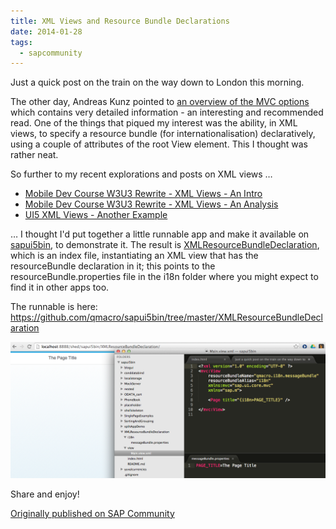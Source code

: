 ```yaml
---
title: XML Views and Resource Bundle Declarations
date: 2014-01-28
tags:
  - sapcommunity
---
```

Just a quick post on the train on the way down to London this morning.

The other day, Andreas Kunz pointed to [an overview of the MVC options](https://sapui5.hana.ondemand.com/sdk/#docs/guide/MVC.html) which contains very detailed information - an interesting and recommended read. One of the things that piqued my interest was the ability, in XML views, to specify a resource bundle (for internationalisation) declaratively, using a couple of attributes of the root View element. This I thought was rather neat.

So further to my recent explorations and posts on XML views …

* [Mobile Dev Course W3U3 Rewrite - XML Views - An Intro](/blog/posts/2013/11/19/mobile-dev-course-w3u3-rewrite-xml-views-an-intro/)
* [Mobile Dev Course W3U3 Rewrite - XML Views - An Analysis](/blog/posts/2013/12/02/mobile-dev-course-w3u3-rewrite-xml-views-an-analysis/)
* [UI5 XML Views - Another Example](/blog/posts/2014/01/13/ui5-xml-views-another-example/)

… I thought I'd put together a little runnable app and make it available on [sapui5bin](https://github.com/qmacro/sapui5bin), to demonstrate it. The result is [XMLResourceBundleDeclaration](https://github.com/qmacro/sapui5bin/tree/master/XMLResourceBundleDeclaration), which is an index file, instantiating an XML view that has the resourceBundle declaration in it; this points to the resourceBundle.properties file in the i18n folder where you might expect to find it in other apps too.

The runnable is here: <https://github.com/qmacro/sapui5bin/tree/master/XMLResourceBundleDeclaration>

![](/images/2014/01/xmlresourcebundledeclaration.png)

Share and enjoy!

[Originally published on SAP Community](https://blogs.sap.com/2014/01/28/xml-views-and-resource-bundle-declarations/)
